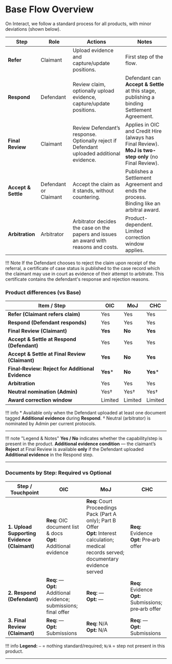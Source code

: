 # Base Flow Overview

On Interact, we follow a standard process for all products, with minor deviations (shown below).  

| Step                | Role                  | Actions                                                                                   | Notes                                                                                                      |
|---------------------|-----------------------|-------------------------------------------------------------------------------------------|------------------------------------------------------------------------------------------------------------|
| **Refer**           | Claimant              | Upload evidence and capture/update positions.                                             | First step of the flow.                                                                                    |
| **Respond**         | Defendant             | Review claim, optionally upload evidence, capture/update positions.                       | Defendant can **Accept & Settle** at this stage, publishing a binding Settlement Agreement.                |
| **Final Review**    | Claimant              | Review Defendant’s response. Optionally reject if Defendant uploaded additional evidence. | Applies in OIC and Credit Hire (always has Final Review). <br> **MoJ is two-step only** (no Final Review). |
| **Accept & Settle** | Defendant or Claimant | Accept the claim as it stands, without countering.                                        | Publishes a Settlement Agreement and ends the process. Binding like an arbitral award.                     |
| **Arbitration**     | Arbitrator            | Arbitrator decides the case on the papers and issues an award with reasons and costs.     | Product-dependent. Limited correction window applies.                                                      |

!!! Note
    If the Defendant chooses to reject the claim upon receipt of the referral, a certificate of case status is published to the case record which the claimant may use in court as evidence of their attempt to arbitrate. This certificate contains the defendant's response and rejection reasons.


### Product differences (vs Base)

| Item / Step                                      | OIC       | MoJ     | CHC       |
|--------------------------------------------------|-----------|---------|-----------|
| **Refer (Claimant refers claim)**                | Yes       | Yes     | Yes       |
| **Respond (Defendant responds)**                 | Yes       | Yes     | Yes       |
| **Final Review (Claimant)**                      | **Yes**   | **No**  | **Yes**   |
| **Accept & Settle at Respond (Defendant)**       | Yes       | Yes     | Yes       |
| **Accept & Settle at Final Review (Claimant)**   | **Yes**   | **No**  | **Yes**   |
| **Final‑Review: Reject for Additional Evidence** | **Yes**\* | **No**  | **Yes**\* |
| **Arbitration**                                  | Yes       | Yes     | Yes       |
| **Neutral nomination (Admin)**                   | Yes†      | Yes†    | Yes†      |
| **Award correction window**                      | Limited   | Limited | Limited   |

!!! info
    \* Available only when the Defendant uploaded at least one document tagged **Additional evidence** during **Respond**.
    † Neutral (arbitrator) is nominated by Admin per current protocols.

---

!!! note "Legend & Notes"
    **Yes / No** indicates whether the capability/step is present in the product.
    **Additional evidence condition** — the claimant’s **Reject** at Final Review is available **only** if the Defendant uploaded **Additional evidence** in the Respond step.

---

### Documents by Step: Required vs Optional

| Step / Touchpoint                            | OIC                                                                 | MoJ                                                                                                  | CHC                                        |
|----------------------------------------------|-----------------------------------------------------------------------|-------------------------------------------------------------------------------------------------------|--------------------------------------------|
| **1. Upload Supporting Evidence (Claimant)** | **Req:** OIC document list & docs<br>**Opt:** Additional evidence     | **Req:** Court Proceedings Pack (Part A only); Part B Offer<br>**Opt:** Interest calculation; medical records served; documentary evidence served | **Req:** Evidence<br>**Opt:** Pre‑arb offer |
| **2. Respond (Defendant)**                   | **Req:** —<br>**Opt:** Additional evidence; submissions; final offer  | **Req:** —<br>**Opt:** —                                                                                | **Req:** Evidence<br>**Opt:** Submissions; pre‑arb offer |
| **3. Final Review (Claimant)**               | **Req:** —<br>**Opt:** Submissions                                   | **Req:** N/A<br>**Opt:** N/A                                                                           | **Req:** —<br>**Opt:** Submissions         |

!!! info
    **Legend:** `—` = nothing standard/required; `N/A` = step not present in this product.

---

